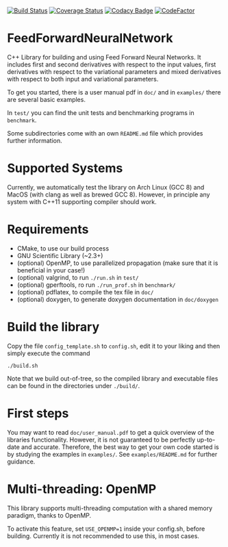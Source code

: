 [![Build Status](https://travis-ci.com/DCM-UPB/FeedForwardNeuralNetwork.svg?branch=master)](https://travis-ci.com/DCM-UPB/FeedForwardNeuralNetwork)
[![Coverage Status](https://coveralls.io/repos/github/DCM-UPB/FeedForwardNeuralNetwork/badge.svg?branch=master)](https://coveralls.io/github/DCM-UPB/FeedForwardNeuralNetwork?branch=master)
[![Codacy Badge](https://api.codacy.com/project/badge/Grade/259f588d9bd44ca88b9e7dce9f83c36b)](https://www.codacy.com/app/DCM-UPB/FeedForwardNeuralNetwork?utm_source=github.com&amp;utm_medium=referral&amp;utm_content=DCM-UPB/FeedForwardNeuralNetwork&amp;utm_campaign=Badge_Grade)
[![CodeFactor](https://www.codefactor.io/repository/github/dcm-upb/feedforwardneuralnetwork/badge)](https://www.codefactor.io/repository/github/dcm-upb/feedforwardneuralnetwork)


# FeedForwardNeuralNetwork

C++ Library for building and using Feed Forward Neural Networks.
It includes first and second derivatives with respect to the input values, first derivatives with respect to the variational parameters
and mixed derivatives with respect to both input and variational parameters.

To get you started, there is a user manual pdf in `doc/` and in `examples/` there are several basic examples.

In `test/` you can find the unit tests and benchmarking programs in `benchmark`.

Some subdirectories come with an own `README.md` file which provides further information.


# Supported Systems

Currently, we automatically test the library on Arch Linux (GCC 8) and MacOS (with clang as well as brewed GCC 8).
However, in principle any system with C++11 supporting compiler should work.


# Requirements

- CMake, to use our build process
- GNU Scientific Library (~2.3+)
- (optional) OpenMP, to use parallelized propagation (make sure that it is beneficial in your case!)
- (optional) valgrind, to run `./run.sh` in `test/`
- (optional) gperftools, ro run `./run_prof.sh` in `benchmark/`
- (optional) pdflatex, to compile the tex file in `doc/`
- (optional) doxygen, to generate doxygen documentation in `doc/doxygen`


# Build the library

Copy the file `config_template.sh` to `config.sh`, edit it to your liking and then simply execute the command

   `./build.sh`

Note that we build out-of-tree, so the compiled library and executable files can be found in the directories under `./build/`.


# First steps

You may want to read `doc/user_manual.pdf` to get a quick overview of the libraries functionality. However, it is not guaranteed to be perfectly up-to-date and accurate. Therefore, the best way to get your own code started is by studying the examples in `examples/`. See `examples/README.md` for further guidance.


# Multi-threading: OpenMP

This library supports multi-threading computation with a shared memory paradigm, thanks to OpenMP.

To activate this feature, set `USE_OPENMP=1` inside your config.sh, before building. Currently it is not recommended to use this, in most cases.
